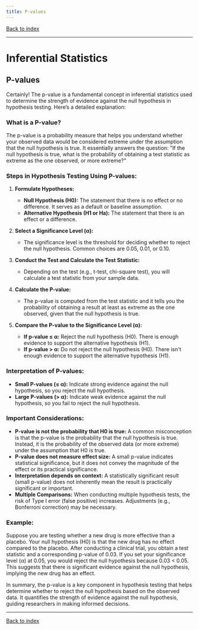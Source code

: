 ```yaml
---
title: P-values
---
```


[Back to index](index.html)

---
# Inferential Statistics
## P-values

Certainly! The p-value is a fundamental concept in inferential statistics used to determine the strength of evidence against the null hypothesis in hypothesis testing. Here’s a detailed explanation:

### What is a P-value?

The p-value is a probability measure that helps you understand whether your observed data would be considered extreme under the assumption that the null hypothesis is true. It essentially answers the question: "If the null hypothesis is true, what is the probability of obtaining a test statistic as extreme as the one observed, or more extreme?"

### Steps in Hypothesis Testing Using P-values:

1. **Formulate Hypotheses:**
    - **Null Hypothesis (H0):** The statement that there is no effect or no difference. It serves as a default or baseline assumption.
    - **Alternative Hypothesis (H1 or Ha):** The statement that there is an effect or a difference.

2. **Select a Significance Level (α):**
    - The significance level is the threshold for deciding whether to reject the null hypothesis. Common choices are 0.05, 0.01, or 0.10.

3. **Conduct the Test and Calculate the Test Statistic:**
    - Depending on the test (e.g., t-test, chi-square test), you will calculate a test statistic from your sample data.

4. **Calculate the P-value:**
    - The p-value is computed from the test statistic and it tells you the probability of obtaining a result at least as extreme as the one observed, given that the null hypothesis is true.

5. **Compare the P-value to the Significance Level (α):**
    - **If p-value ≤ α:** Reject the null hypothesis (H0). There is enough evidence to support the alternative hypothesis (H1).
    - **If p-value > α:** Do not reject the null hypothesis (H0). There isn't enough evidence to support the alternative hypothesis (H1).

### Interpretation of P-values:

- **Small P-values (≤ α):** Indicate strong evidence against the null hypothesis, so you reject the null hypothesis.
- **Large P-values (> α):** Indicate weak evidence against the null hypothesis, so you fail to reject the null hypothesis.

### Important Considerations:

- **P-value is not the probability that H0 is true:** A common misconception is that the p-value is the probability that the null hypothesis is true. Instead, it is the probability of the observed data (or more extreme) under the assumption that H0 is true.
- **P-value does not measure effect size:** A small p-value indicates statistical significance, but it does not convey the magnitude of the effect or its practical significance.
- **Interpretation depends on context:** A statistically significant result (small p-value) does not inherently mean the result is practically significant or important.
- **Multiple Comparisons:** When conducting multiple hypothesis tests, the risk of Type I error (false positive) increases. Adjustments (e.g., Bonferroni correction) may be necessary.

### Example:

Suppose you are testing whether a new drug is more effective than a placebo. Your null hypothesis (H0) is that the new drug has no effect compared to the placebo. After conducting a clinical trial, you obtain a test statistic and a corresponding p-value of 0.03. If you set your significance level (α) at 0.05, you would reject the null hypothesis because 0.03 < 0.05. This suggests that there is significant evidence against the null hypothesis, implying the new drug has an effect.

In summary, the p-value is a key component in hypothesis testing that helps determine whether to reject the null hypothesis based on the observed data. It quantifies the strength of evidence against the null hypothesis, guiding researchers in making informed decisions.

---
[Back to index](index.html)
